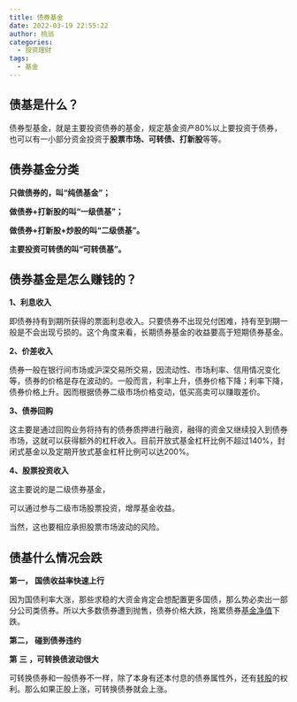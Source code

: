 ```yaml
---
title: 债券基金
date: 2022-03-19 22:55:22
author: 桃翁
categories: 
  - 投资理财
tags: 
  - 基金
---
```


## 债基是什么？

债券型基金，就是主要投资债券的基金，规定基金资产80%以上要投资于债券，也可以有一小部分资金投资于**股票市场、可转债、打新股**等等。

## **债券基金分类**

**只做债券的，叫“纯债基金”；**

**做债券+打新股的叫“一级债基”；**

**做债券+打新股+炒股的叫“二级债基”。**

**主要投资可转债的叫“可转债基”。**

## **债券基金是怎么赚钱的？**

**1、利息收入**

即债券持有到期所获得的票面利息收入。只要债券不出现兑付困难，持有至到期一般是不会出现亏损的。这个角度来看，长期债券基金的收益要高于短期债券基金。

**2、价差收入**

债券一般在银行间市场或沪深交易所交易，因流动性、市场利率、信用情况变化等，债券的价格是存在波动的。一般而言，利率上升，债券价格下降；利率下降，债券价格上升。因而根据债券二级市场价格变动，低买高卖可以赚取差价。

**3、债券回购**

这主要是通过回购业务将持有的债券质押进行融资，融得的资金又继续投入到债券市场，这就可以获得额外的杠杆收入。目前开放式基金杠杆比例不超过140%，封闭式基金以及定期开放式基金杠杆比例可以达200%。

**4、股票投资收入**

这主要说的是二级债券基金，

可以通过参与二级市场股票投资，增厚基金收益。

当然，这也要相应承担股票市场波动的风险。

## 债基什么情况会跌

 **第一，** **国债收益率快速上行**

因为国债利率大涨，那些求稳的大资金肯定会想配置更多国债，那么势必卖出一部分公司类债券。所以大多数债券遭到抛售，债券价格大跌，拖累债券[基金净值](http://fund.eastmoney.com/fund.html)下跌。

 **第二，** **碰到债券违约**

**第** **三** **，可转换债波动很大**

可转换债券和一般债券不一样，除了本身有还本付息的债券属性外，还有[转股](http://data.eastmoney.com/yjfp/)的权利。那么如果正股上涨，可转换债券就会上涨。